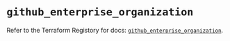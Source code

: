 # `github_enterprise_organization`

Refer to the Terraform Registory for docs: [`github_enterprise_organization`](https://registry.terraform.io/providers/integrations/github/5.24.0/docs/resources/enterprise_organization).
